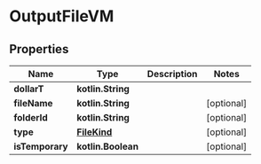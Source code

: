 
# OutputFileVM

## Properties
Name | Type | Description | Notes
------------ | ------------- | ------------- | -------------
**dollarT** | **kotlin.String** |  | 
**fileName** | **kotlin.String** |  |  [optional]
**folderId** | **kotlin.String** |  |  [optional]
**type** | [**FileKind**](FileKind.md) |  |  [optional]
**isTemporary** | **kotlin.Boolean** |  |  [optional]



